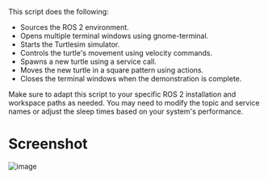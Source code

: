 This script does the following:

 *   Sources the ROS 2 environment.
 *   Opens multiple terminal windows using gnome-terminal.
 *   Starts the Turtlesim simulator.
 *   Controls the turtle's movement using velocity commands.
 *   Spawns a new turtle using a service call.
 *   Moves the new turtle in a square pattern using actions.
 *   Closes the terminal windows when the demonstration is complete.

Make sure to adapt this script to your specific ROS 2 installation and workspace paths as needed. You may need to modify the topic and service names or adjust the sleep times based on your system's performance.

# Screenshot

![image](https://github.com/bonesgone/sms_ros2_class/assets/64888324/1023486b-4c2f-4685-b0f6-0d975ed71a59)

